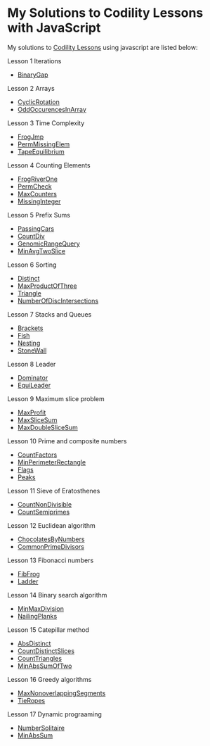 # My Solutions to Codility Lessons with JavaScript

My solutions to [Codility Lessons](https://app.codility.com/programmers/lessons/1-iterations/) using javascript are listed below:

Lesson 1 Iterations

- [BinaryGap](https://github.com/jglchen/codility-solutions-javascript/blob/main/1-Iterations/binary-gap.mdx)


Lesson 2 Arrays

- [CyclicRotation](https://github.com/jglchen/codility-solutions-javascript/blob/main/2-Arrays/cyclic-rotation.mdx)
- [OddOccurencesInArray](https://github.com/jglchen/codility-solutions-javascript/blob/main/2-Arrays/odd-occurences-in-array.mdx)


Lesson 3 Time Complexity

- [FrogJmp](https://github.com/jglchen/codility-solutions-javascript/blob/main/3-Time_Complexity/frog-jmp.mdx)
- [PermMissingElem](https://github.com/jglchen/codility-solutions-javascript/blob/main/3-Time_Complexity/perm-missing-elem.mdx)
- [TapeEquilibrium](https://github.com/jglchen/codility-solutions-javascript/blob/main/3-Time_Complexity/tape-equilibrium.mdx)


Lesson 4 Counting Elements

- [FrogRiverOne](https://github.com/jglchen/codility-solutions-javascript/blob/main/4-Counting_Elements/frog-river-one.mdx)
- [PermCheck](https://github.com/jglchen/codility-solutions-javascript/blob/main/4-Counting_Elements/perm-check.mdx)
- [MaxCounters](https://github.com/jglchen/codility-solutions-javascript/blob/main/4-Counting_Elements/max-counters.mdx)
- [MissingInteger](https://github.com/jglchen/codility-solutions-javascript/blob/main/4-Counting_Elements/missing-integer.mdx)


Lesson 5 Prefix Sums

- [PassingCars](https://github.com/jglchen/codility-solutions-javascript/blob/main/5-Prefix_Sums/passing-cars.mdx)
- [CountDiv](https://github.com/jglchen/codility-solutions-javascript/blob/main/5-Prefix_Sums/count-div.mdx)
- [GenomicRangeQuery](https://github.com/jglchen/codility-solutions-javascript/blob/main/5-Prefix_Sums/genomic-range-query.mdx)
- [MinAvgTwoSlice](https://github.com/jglchen/codility-solutions-javascript/blob/main/5-Prefix_Sums/min-avg-two-slice.mdx)


Lesson 6 Sorting

- [Distinct](https://github.com/jglchen/codility-solutions-javascript/blob/main/6-Sorting/distinct.mdx)
- [MaxProductOfThree](https://github.com/jglchen/codility-solutions-javascript/blob/main/6-Sorting/max-product-of-three.mdx)
- [Triangle](https://github.com/jglchen/codility-solutions-javascript/blob/main/6-Sorting/triangle.mdx)
- [NumberOfDiscIntersections](https://github.com/jglchen/codility-solutions-javascript/blob/main/6-Sorting/number-of-disc-intersections.mdx)

Lesson 7 Stacks and Queues

- [Brackets](https://github.com/jglchen/codility-solutions-javascript/blob/main/7-Stacks_and_Queues/brackets.mdx)
- [Fish](https://github.com/jglchen/codility-solutions-javascript/blob/main/7-Stacks_and_Queues/fish.mdx)
- [Nesting](https://github.com/jglchen/codility-solutions-javascript/blob/main/7-Stacks_and_Queues/nesting.mdx)
- [StoneWall](https://github.com/jglchen/codility-solutions-javascript/blob/main/7-Stacks_and_Queues/stone-wall.mdx)

Lesson 8 Leader

- [Dominator](https://github.com/jglchen/codility-solutions-javascript/blob/main/8-Leader/dominator.mdx)
- [EquiLeader](https://github.com/jglchen/codility-solutions-javascript/blob/main/8-Leader/equi-leader.mdx)

Lesson 9 Maximum slice problem

- [MaxProfit](https://github.com/jglchen/codility-solutions-javascript/blob/main/9-Maximum_slice_problem/max-profit.mdx)
- [MaxSliceSum](https://github.com/jglchen/codility-solutions-javascript/blob/main/9-Maximum_slice_problem/max-slice-sum.mdx)
- [MaxDoubleSliceSum](https://github.com/jglchen/codility-solutions-javascript/blob/main/9-Maximum_slice_problem/max-double-slice-sum.mdx)

Lesson 10 Prime and composite numbers

- [CountFactors](https://github.com/jglchen/codility-solutions-javascript/blob/main/10-Prime_and_composite_numbers/count-factors.mdx)
- [MinPerimeterRectangle](https://github.com/jglchen/codility-solutions-javascript/blob/main/10-Prime_and_composite_numbers/min-perimeter-rectangle.mdx)
- [Flags](https://github.com/jglchen/codility-solutions-javascript/blob/main/10-Prime_and_composite_numbers/flags.mdx)
- [Peaks](https://github.com/jglchen/codility-solutions-javascript/blob/main/10-Prime_and_composite_numbers/peaks.mdx)

Lesson 11 Sieve of Eratosthenes

- [CountNonDivisible](https://github.com/jglchen/codility-solutions-javascript/blob/main/11-Sieve_of_Eratosthenes/count-non-divisible.mdx)
- [CountSemiprimes](https://github.com/jglchen/codility-solutions-javascript/blob/main/11-Sieve_of_Eratosthenes/count-semiprimes.mdx)

Lesson 12 Euclidean algorithm

- [ChocolatesByNumbers](https://github.com/jglchen/codility-solutions-javascript/blob/main/12-Euclidean_algorithm/chocolates-by-numbers.mdx)
- [CommonPrimeDivisors](https://github.com/jglchen/codility-solutions-javascript/blob/main/12-Euclidean_algorithm/common-prime-divisors.mdx)

Lesson 13 Fibonacci numbers

- [FibFrog](https://github.com/jglchen/codility-solutions-javascript/blob/main/13-Fibonacci_numbers/fib-frog.mdx)
- [Ladder](https://github.com/jglchen/codility-solutions-javascript/blob/main/13-Fibonacci_numbers/ladder.mdx)

Lesson 14 Binary search algorithm

- [MinMaxDivision](https://github.com/jglchen/codility-solutions-javascript/blob/main/14-Binary_search_algorithm/min-max-division.mdx)
- [NailingPlanks](https://github.com/jglchen/codility-solutions-javascript/blob/main/14-Binary_search_algorithm/nailing-planks.mdx)

Lesson 15 Catepillar method

- [AbsDistinct](https://github.com/jglchen/codility-solutions-javascript/blob/main/15-Caterpillar_method/abs-distinct.mdx)
- [CountDistinctSlices](https://github.com/jglchen/codility-solutions-javascript/blob/main/15-Caterpillar_method/count-distinct-slices.mdx)
- [CountTriangles](https://github.com/jglchen/codility-solutions-javascript/blob/main/15-Caterpillar_method/count-triangles.mdx)
- [MinAbsSumOfTwo](https://github.com/jglchen/codility-solutions-javascript/blob/main/15-Caterpillar_method/min-abs-sum-of-two.mdx)

Lesson 16 Greedy algorithms

- [MaxNonoverlappingSegments](https://github.com/jglchen/codility-solutions-javascript/blob/main/16-Greedy_algorithms/max-nonoverlapping-segments.mdx)
- [TieRopes](https://github.com/jglchen/codility-solutions-javascript/blob/main/16-Greedy_algorithms/tie-ropes.mdx)

Lesson 17 Dynamic prograaming

- [NumberSolitaire](https://github.com/jglchen/codility-solutions-javascript/blob/main/17-Dynamic_programming/number-solitaire.mdx)
- [MinAbsSum](https://github.com/jglchen/codility-solutions-javascript/blob/main/17-Dynamic_programming/min-abs-sum.mdx)








